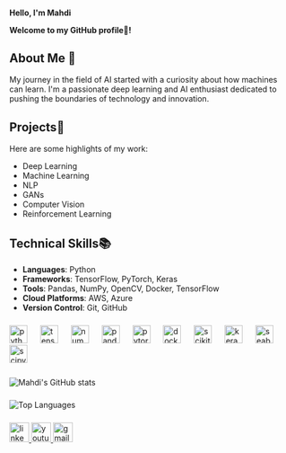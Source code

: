 <h4 align="left">Hello, I'm Mahdi

Welcome to my GitHub profile🚀! 

## **About Me 🎯**
My journey in the field of AI started with a curiosity about how machines can learn. I'm a passionate deep learning and AI enthusiast dedicated to pushing the boundaries of technology and innovation.

## **Projects📑**
Here are some highlights of my work:
- Deep Learning
- Machine Learning
- NLP
- GANs
- Computer Vision
- Reinforcement Learning

## **Technical Skills📚**
- **Languages**: Python
- **Frameworks**: TensorFlow, PyTorch, Keras
- **Tools**: Pandas, NumPy, OpenCV, Docker, TensorFlow
- **Cloud Platforms**: AWS, Azure
- **Version Control**: Git, GitHub

###

<div align="left">
  <img src="https://cdn.jsdelivr.net/gh/devicons/devicon/icons/python/python-original.svg" height="32" alt="python logo"  />
  <img width="15" />
  <img src="https://cdn.jsdelivr.net/gh/devicons/devicon/icons/tensorflow/tensorflow-original.svg" height="32" alt="tensorflow logo"  />
  <img width="15" />
  <img src="https://cdn.jsdelivr.net/gh/devicons/devicon/icons/numpy/numpy-original.svg" height="32" alt="numpy logo"  />
  <img width="15" />
  <img src="https://cdn.jsdelivr.net/gh/devicons/devicon/icons/pandas/pandas-original.svg" height="32" alt="pandas logo"  />
  <img width="15" />
  <img src="https://cdn.jsdelivr.net/gh/devicons/devicon/icons/pytorch/pytorch-original.svg" height="32" alt="pytorch logo"  />
  <img width="15" />
  <img src="https://skillicons.dev/icons?i=docker" height="32" alt="docker logo"  />
  <img width="15" />
 <!-- Scikit-learn -->
  <img src="https://upload.wikimedia.org/wikipedia/commons/0/05/Scikit_learn_logo_small.svg" height="32" alt="scikit-learn logo" />
  <img width="15" />
  <!-- Keras -->
  <img src="https://upload.wikimedia.org/wikipedia/commons/a/ae/Keras_logo.svg" height="32" alt="keras logo" />
  <img width="15" />
  <!-- Seaborn -->
  <img src="https://seaborn.pydata.org/_static/logo-wide-lightbg.svg" height="32" alt="seaborn logo" />
  <img width="15" />
  <!-- SciPy -->
  <img src="https://upload.wikimedia.org/wikipedia/commons/b/b2/SCIPY_2.svg" height="32" alt="scipy logo" />
  <img width="15" />
</div>

###
![Mahdi's GitHub stats](https://github-readme-stats.vercel.app/api?username=mahdi-noori-ai&show_icons=true&theme=radical)
###
![Top Languages](https://github-readme-stats.vercel.app/api/top-langs/?username=mahdi-noori-ai&layout=compact&theme=radical)

###

<div align="left">
  <a href="https://www.linkedin.com/in/mahdi-noori-3b3822286/" target="_blank">
    <img src="https://img.shields.io/static/v1?message=LinkedIn&logo=linkedin&label=&color=0077B5&logoColor=white&labelColor=&style=flat" height="35" alt="linkedin logo"  />
  </a>
  <a href="https://www.youtube.com/@Mahdi-noori-ai" target="_blank">
    <img src="https://img.shields.io/static/v1?message=Youtube&logo=youtube&label=&color=FF0000&logoColor=white&labelColor=&style=flat" height="35" alt="youtube logo"  />
  </a>
  <a href="mahdi.noori.ai@gmail.com" target="_blank">
    <img src="https://img.shields.io/static/v1?message=Gmail&logo=gmail&label=&color=D14836&logoColor=white&labelColor=&style=flat" height="35" alt="gmail logo"  />
  </a>
</div>

###

